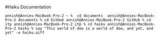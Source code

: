 #Haiku Documentation

`
annish@Annies-MacBook-Pro-2 ~ %  cd documents 
annish@Annies-MacBook-Pro-2 documents % cd GitHub
annish@Annies-MacBook-Pro-2 GitHub % cd itp
annish@Annies-MacBook-Pro-2 itp % cd haiku
annish@Annies-MacBook-Pro-2 haiku % say "This world of dew is a world of dew, and yet, and yet" -o haiku.aiff
`